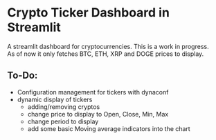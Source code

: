 # Crypto Ticker Dashboard in Streamlit

A streamlit dashboard for cryptocurrencies. This is a work in progress.  
As of now it only fetches BTC, ETH, XRP and DOGE prices to display.  

## To-Do: 

- Configuration management for tickers with dynaconf  
- dynamic display of tickers
    - adding/removing cryptos
    - change price to display to Open, Close, Min, Max
    - change period to display
    - add some basic Moving average indicators into the chart